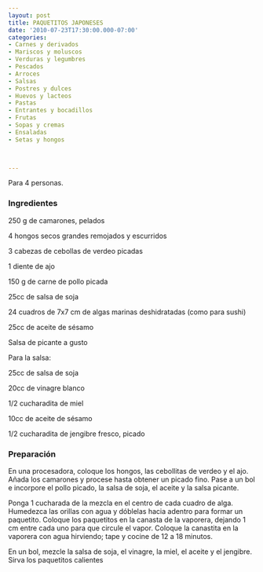 ```yaml
---
layout: post
title: PAQUETITOS JAPONESES
date: '2010-07-23T17:30:00.000-07:00'
categories:
- Carnes y derivados
- Mariscos y moluscos
- Verduras y legumbres
- Pescados
- Arroces
- Salsas
- Postres y dulces
- Huevos y lacteos
- Pastas
- Entrantes y bocadillos
- Frutas
- Sopas y cremas
- Ensaladas
- Setas y hongos
 


---
```


Para 4 personas.

<h3>Ingredientes</h3>

250 g de camarones, pelados

4 hongos secos grandes remojados y escurridos

3 cabezas de cebollas de verdeo picadas

1 diente de ajo

150 g de carne de pollo picada

25cc de salsa de soja

24 cuadros de 7x7 cm de algas marinas deshidratadas (como para sushi)

25cc de aceite de sésamo

Salsa de picante a gusto

Para la salsa:

25cc de salsa de soja

20cc de vinagre blanco

1/2 cucharadita de miel

10cc de aceite de sésamo

1/2 cucharadita de jengibre fresco, picado

<h3>Preparación</h3>

En una procesadora, coloque los hongos, las cebollitas de verdeo y el ajo. Añada los camarones y procese hasta obtener un picado fino. Pase a un bol e incorpore el pollo picado, la salsa de soja, el aceite y la salsa picante.

Ponga 1 cucharada de la mezcla en el centro de cada cuadro de alga. Humedezca las orillas con agua y dóblelas hacia adentro para formar un paquetito. Coloque los paquetitos en la canasta de la vaporera, dejando 1 cm entre cada uno para que circule el vapor. Coloque la canastita en la vaporera con agua hirviendo; tape y cocine de 12 a 18 minutos.

En un bol, mezcle la salsa de soja, el vinagre, la miel, el aceite y el jengibre. Sirva los paquetitos calientes

